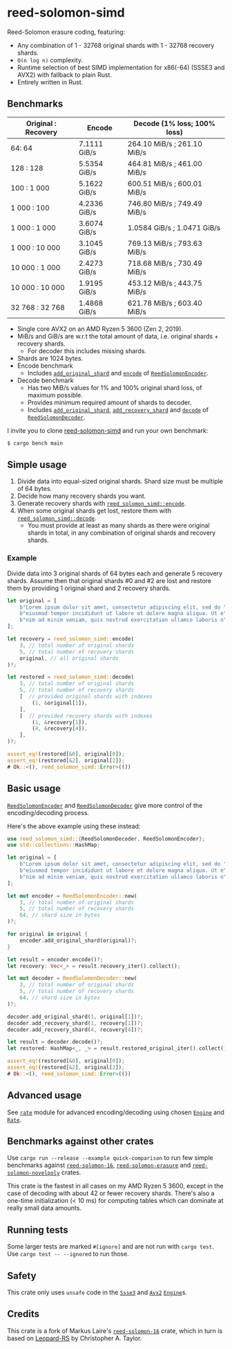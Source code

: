 # reed-solomon-simd

Reed-Solomon erasure coding, featuring:

- Any combination of 1 - 32768 original shards with 1 - 32768 recovery shards.
- `O(n log n)` complexity.
- Runtime selection of best SIMD implementation for x86(-64) (SSSE3 and AVX2) with
fallback to plain Rust.
- Entirely written in Rust.

## Benchmarks

| Original : Recovery | Encode       | Decode (1% loss; 100% loss) |
| ------------------- | ------------ | --------------------------- |
| 64: 64              | 7.1111 GiB/s | 264.10 MiB/s ; 261.10 MiB/s |
| 128 : 128           | 5.5354 GiB/s | 464.81 MiB/s ; 461.00 MiB/s |
| 100 : 1 000         | 5.1622 GiB/s | 600.51 MiB/s ; 600.01 MiB/s |
| 1 000 : 100         | 4.2336 GiB/s | 746.80 MiB/s ; 749.49 MiB/s |
| 1 000 : 1 000       | 3.6074 GiB/s | 1.0584 GiB/s ; 1.0471 GiB/s |
| 1 000 : 10 000      | 3.1045 GiB/s | 769.13 MiB/s ; 793.63 MiB/s |
| 10 000 : 1 000      | 2.4273 GiB/s | 718.68 MiB/s ; 730.49 MiB/s |
| 10 000 : 10 000     | 1.9195 GiB/s | 453.12 MiB/s ; 443.75 MiB/s |
| 32 768 : 32 768     | 1.4868 GiB/s | 621.78 MiB/s ; 603.40 MiB/s |

- Single core AVX2 on an AMD Ryzen 5 3600 (Zen 2, 2019).
- MiB/s and GiB/s are w.r.t the total amount of data,
  i.e. original shards + recovery shards.
    - For decoder this includes missing shards.
- Shards are 1024 bytes.
- Encode benchmark
    - Includes [`add_original_shard`][RSE::add_original_shard] and
      [`encode`][RSE::encode] of [`ReedSolomonEncoder`].
- Decode benchmark
    - Has two MiB/s values for 1% and 100% original shard loss, of maximum possible.
    - Provides minimum required amount of shards to decoder.
    - Includes [`add_original_shard`][RSD::add_original_shard],
      [`add_recovery_shard`][RSD::add_recovery_shard] and
      [`decode`][RSD::decode] of [`ReedSolomonDecoder`].


I invite you to clone [reed-solomon-simd] and run your own benchmark:
```sh
$ cargo bench main
```

## Simple usage

1. Divide data into equal-sized original shards.
   Shard size must be multiple of 64 bytes.
2. Decide how many recovery shards you want.
3. Generate recovery shards with [`reed_solomon_simd::encode`].
4. When some original shards get lost, restore them with [`reed_solomon_simd::decode`].
    - You must provide at least as many shards as there were original shards in total,
      in any combination of original shards and recovery shards.

### Example

Divide data into 3 original shards of 64 bytes each and generate 5 recovery shards.
Assume then that original shards #0 and #2 are lost
and restore them by providing 1 original shard and 2 recovery shards.

```rust
let original = [
    b"Lorem ipsum dolor sit amet, consectetur adipiscing elit, sed do ",
    b"eiusmod tempor incididunt ut labore et dolore magna aliqua. Ut e",
    b"nim ad minim veniam, quis nostrud exercitation ullamco laboris n",
];

let recovery = reed_solomon_simd::encode(
    3, // total number of original shards
    5, // total number of recovery shards
    original, // all original shards
)?;

let restored = reed_solomon_simd::decode(
    3, // total number of original shards
    5, // total number of recovery shards
    [  // provided original shards with indexes
        (1, &original[1]),
    ],
    [  // provided recovery shards with indexes
        (1, &recovery[1]),
        (4, &recovery[4]),
    ],
)?;

assert_eq!(restored[&0], original[0]);
assert_eq!(restored[&2], original[2]);
# Ok::<(), reed_solomon_simd::Error>(())
```

## Basic usage

[`ReedSolomonEncoder`] and [`ReedSolomonDecoder`] give more control
of the encoding/decoding process.

Here's the above example using these instead:

```rust
use reed_solomon_simd::{ReedSolomonDecoder, ReedSolomonEncoder};
use std::collections::HashMap;

let original = [
    b"Lorem ipsum dolor sit amet, consectetur adipiscing elit, sed do ",
    b"eiusmod tempor incididunt ut labore et dolore magna aliqua. Ut e",
    b"nim ad minim veniam, quis nostrud exercitation ullamco laboris n",
];

let mut encoder = ReedSolomonEncoder::new(
    3, // total number of original shards
    5, // total number of recovery shards
    64, // shard size in bytes
)?;

for original in original {
    encoder.add_original_shard(original)?;
}

let result = encoder.encode()?;
let recovery: Vec<_> = result.recovery_iter().collect();

let mut decoder = ReedSolomonDecoder::new(
    3, // total number of original shards
    5, // total number of recovery shards
    64, // shard size in bytes
)?;

decoder.add_original_shard(1, original[1])?;
decoder.add_recovery_shard(1, recovery[1])?;
decoder.add_recovery_shard(4, recovery[4])?;

let result = decoder.decode()?;
let restored: HashMap<_, _> = result.restored_original_iter().collect();

assert_eq!(restored[&0], original[0]);
assert_eq!(restored[&2], original[2]);
# Ok::<(), reed_solomon_simd::Error>(())
```

## Advanced usage

See [`rate`][mod:rate] module for advanced encoding/decoding
using chosen [`Engine`] and [`Rate`].

## Benchmarks against other crates

Use `cargo run --release --example quick-comparison`
to run few simple benchmarks against [`reed-solomon-16`], [`reed-solomon-erasure`]
and [`reed-solomon-novelpoly`] crates.

This crate is the fastest in all cases on my AMD Ryzen 5 3600, except in the
case of decoding with about 42 or fewer recovery shards.
There's also a one-time initialization (< 10 ms) for computing tables
which can dominate at really small data amounts.

[`reed-solomon-16`]: https://crates.io/crates/reed-solomon-16
[`reed-solomon-erasure`]: https://crates.io/crates/reed-solomon-erasure
[`reed-solomon-novelpoly`]: https://crates.io/crates/reed-solomon-novelpoly

## Running tests

Some larger tests are marked `#[ignore]` and are not run with `cargo test`.
Use `cargo test -- --ignored` to run those.

## Safety

This crate only uses `unsafe` code in the [`Ssse3`] and [`Avx2`] [`Engine`]s.

## Credits

This crate is a fork of Markus Laire's [`reed-solomon-16`] crate, which in turn
is based on [Leopard-RS] by Christopher A. Taylor.

[Leopard-RS]: https://github.com/catid/leopard
[reed-solomon-simd]: https://github.com/AndersTrier/reed-solomon-simd

[`Naive`]: https://docs.rs/reed-solomon-simd/2.0.0/reed_solomon_simd/engine/struct.Naive.html
[`NoSimd`]: https://docs.rs/reed-solomon-simd/2.0.0/reed_solomon_simd/engine/struct.NoSimd.html
[`Ssse3`]: https://docs.rs/reed-solomon-simd/2.0.0/reed_solomon_simd/engine/struct.Ssse3.html
[`Avx2`]: https://docs.rs/reed-solomon-simd/2.0.0/reed_solomon_simd/engine/struct.Avx2.html

[`ReedSolomonEncoder`]: https://docs.rs/reed-solomon-simd/2.0.0/reed_solomon_simd/struct.ReedSolomonEncoder.html
[RSE::add_original_shard]: https://docs.rs/reed-solomon-simd/2.0.0/reed_solomon_simd/struct.ReedSolomonEncoder.html#method.add_original_shard
[RSE::encode]: https://docs.rs/reed-solomon-simd/2.0.0/reed_solomon_simd/struct.ReedSolomonEncoder.html#method.encode

[`ReedSolomonDecoder`]: https://docs.rs/reed-solomon-simd/2.0.0/reed_solomon_simd/struct.ReedSolomonDecoder.html
[RSD::add_original_shard]: https://docs.rs/reed-solomon-simd/2.0.0/reed_solomon_simd/struct.ReedSolomonDecoder.html#method.add_original_shard
[RSD::add_recovery_shard]: https://docs.rs/reed-solomon-simd/2.0.0/reed_solomon_simd/struct.ReedSolomonDecoder.html#method.add_recovery_shard
[RSD::decode]: https://docs.rs/reed-solomon-simd/2.0.0/reed_solomon_simd/struct.ReedSolomonDecoder.html#method.decode

[`Engine`]: https://docs.rs/reed-solomon-simd/2.0.0/reed_solomon_simd/engine/trait.Engine.html
[`Rate`]: https://docs.rs/reed-solomon-simd/2.0.0/reed_solomon_simd/rate/trait.Rate.html

[mod:rate]: https://docs.rs/reed-solomon-simd/2.0.0/reed_solomon_simd/rate/index.html

[`reed_solomon_simd::encode`]: https://docs.rs/reed-solomon-simd/2.0.0/reed_solomon_simd/fn.encode.html
[`reed_solomon_simd::decode`]: https://docs.rs/reed-solomon-simd/2.0.0/reed_solomon_simd/fn.decode.html
